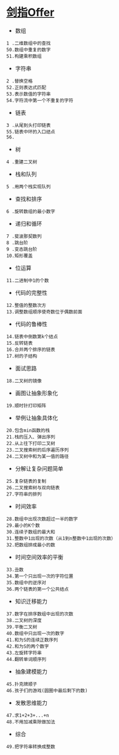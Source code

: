 
# [剑指Offer](https://www.nowcoder.com/ta/coding-interviews?page=1)

 - 数组
```
1 .二维数组中的查找
50.数组中重复的数字 
51.构建乘积数组 
```

 - 字符串
```
2 .替换空格
52.正则表达式匹配 
53.表示数值的字符串 
54.字符流中第一个不重复的字符 
```

 - 链表
```
3 .从尾到头打印链表
55.链表中环的入口结点 
56.
```

 - 树
```
4 .重建二叉树
```

 - 栈和队列
```
5 .用两个栈实现队列
```

 - 查找和排序
```
6 .旋转数组的最小数字
```

 - 递归和循环
```
7 .斐波那契数列
8 .跳台阶
9 .变态跳台阶
10.矩形覆盖
```

 - 位运算
```
11.二进制中1的个数
```

 - 代码的完整性
```
12.整值的整数次方
13.调整数组顺序使奇数位于偶数前面
```

 - 代码的鲁棒性
```
14.链表中倒数第k个结点
15.反转链表
16.合并两个排序的链表
17.树的子结构
```

 - 面试思路
```
18.二叉树的镜像
```

 - 画图让抽象形象化
```
19.顺时针打印矩阵
```

 - 举例让抽象具体化
```
20.包含min函数的栈 
21.栈的压入、弹出序列 
22.从上往下打印二叉树 
23.二叉搜索树的后序遍历序列 
24.二叉树中和为某一值的路径 
```

 - 分解让复杂问题简单
```
25.复杂链表的复制
26.二叉搜索树与双向链表
27.字符串的排列
```

 - 时间效率
```
28.数组中出现次数超过一半的数字
29.最小的K个数
30.连续子数组的最大和
31.整数中1出现的次数（从1到n整数中1出现的次数）
32.把数组排成最小的数
```

  - 时间空间效率的平衡
```
33.丑数 
34.第一个只出现一次的字符位置 
35.数组中的逆序对 
36.两个链表的第一个公共结点 
```

 - 知识迁移能力
```
37.数字在排序数组中出现的次数 
38.二叉树的深度 
39.平衡二叉树 
40.数组中只出现一次的数字 
41.和为S的连续正数序列 
42.和为S的两个数字 
43.左旋转字符串 
44.翻转单词顺序列 
```

 - 抽象建模能力
```
45.扑克牌顺子 
46.孩子们的游戏(圆圈中最后剩下的数) 
```

 - 发散思维能力
```
47.求1+2+3+...+n
48.不用加减乘除做加法 
```

 - 综合

```
49.把字符串转换成整数 
```



